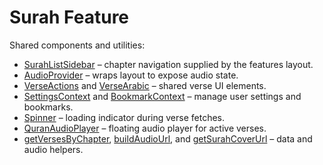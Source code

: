 # Surah Feature

Shared components and utilities:

- [SurahListSidebar](../../shared/SurahListSidebar.tsx) – chapter navigation supplied by the features layout.
- [AudioProvider](../../shared/player/context/AudioContext.tsx) – wraps layout to expose audio state.
- [VerseActions](../../shared/VerseActions.tsx) and [VerseArabic](../../shared/VerseArabic.tsx) – shared verse UI elements.
- [SettingsContext](../../providers/SettingsContext.tsx) and [BookmarkContext](../../providers/BookmarkContext.tsx) – manage user settings and bookmarks.
- [Spinner](../../shared/Spinner.tsx) – loading indicator during verse fetches.
- [QuranAudioPlayer](../../shared/player/QuranAudioPlayer.tsx) – floating audio player for active verses.
- [getVersesByChapter](../../../lib/api/verses.ts), [buildAudioUrl](../../../lib/audio/reciters.ts), and [getSurahCoverUrl](../../../lib/api/chapters.ts) – data and audio helpers.
